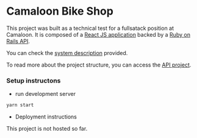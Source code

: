 # Camaloon Bike Shop

This project was built as a technical test for a fullsatack position at Camaloon. It is composed of a [React JS application](https://github.com/LeonardoGodoy/camaloon-bike-shop-front) backed by a [Ruby on Rails API](https://github.com/LeonardoGodoy/camaloon-bike-shop-api).

You can check the [system description](https://drive.google.com/file/d/1scSCrF8YyS4eB90vtcV8Yp-QFiSAlcxJ/view?usp=sharing) provided.

To read more about the project structure, you can access the [API project](https://github.com/LeonardoGodoy/camaloon-bike-shop-api).

### Setup instructons
* run development server

```bash
yarn start
```

* Deployment instructions

This project is not hosted so far.
